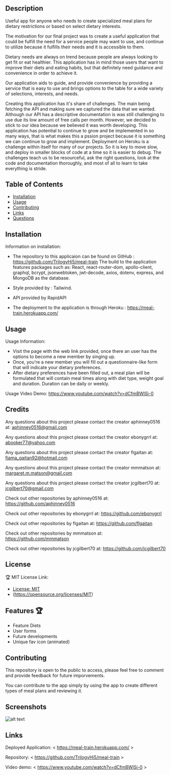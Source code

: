   # <Meal-Train>
 
  ## Description
  
  Useful app for anyone who needs to create specialized meal plans for dietary restrictions or based on select dietary interests.
  
  The motivation for our final project was to create a useful application that could be fulfill the need for a service people may want to use, and continue to utilize because it fulfills their needs and it is accessible to them.

  Dietary needs are always on trend because people are always looking to get fit or eat healthier. This application has in mind those users that want to improve their diets and eating habits, but that definitely need guidance and convenience in order to achieve it.
  
  Our application aids to guide, and provide convenience by providing a service that is easy to use and brings options to the table for a wide variety of selections, interests, and needs.

  Creating this application has it's share of challenges. The main being fetching the API and making sure we captured the data that we wanted. Although our API has a descriptive documentation is was still challenging to use due its low amount of free calls per month. However, we decided to stick to our idea because we believed it was worth developing. This application has potential to continue to grow and be implemented in so many ways, that is what makes this a pssion project because it is something we can continue to grow and implement. Deployment on Heroku is a challenge within itself for many of our projects. So it is key to move slow, and deploy in smaller blocks of code at a time so it is easier to debug. The challenges teach us to be resourceful, ask the right questions, look at the code and documentation thoroughly, and most of all to learn to take everything is stride.

 
  ## Table of Contents

  - [Installation](#installation)
  - [Usage](#usage)
  - [Contributing](#contributing)
  - [Links](#links)
  - [Questions](#questions)
  

  ## Installation

  Information on installation: 
  - The repository to this applicaion can be found on GitHub : https://github.com/TrilogyHi5/meal-train
  The build to the application features packages such as: React, react-router-dom, apollo-client, graphql, bcrypt, jsonwebtoken, jwt-decode, axios, dotenv, express, and MongoDB as the database. 
  - Style provided by : Tailwind.
  - API provided by RapidAPI

  - The deployment to the application is through Heroku : https://meal-train.herokuapp.com/


  ## Usage
  
  Usage Information: 

  - Visit the page with the web link provided, once there an user has the options to become a new member by singing up.
  - Once, you're a new member you will fill out a questionnaire-like form that will indicate your dietary preferences.
  - After dietary preferences have been filled out, a meal plan will be formulated that will contain meal times along with diet type, weight goal and duration. Duration can be daily or weekly.

  Usage Video Demo:
  https://www.youtube.com/watch?v=dCfmBWlSi-0


  ## Credits

  Any questions about this project please contact the creator aphinney0516 at: aphinney0516@gmail.com

  Any questions about this project please contact the creator ebonygrrl at: 
  abooker77@yahoo.com
  
  Any questions about this project please contact the creator flgaitan at: fiama_gaitan92@hotmail.com

  Any questions about this project please contact the creator mmmatson at: 
  margaret.m.matson@gmail.com

  Any questions about this project please contact the creator jcgilbert70 at: jcgilbert70@gmail.com


  Check out other repositories by aphinney0516 at: https://github.com/aphinney0516

  Check out other repositories by ebonygrrl at: https://github.com/ebonygrrl

  Check out other repositories by flgaitan at: https://github.com/flgaitan

  Check out other repositories by mmmatson at: https://github.com/mmmatson

  Check out other repositories by jcgilbert70 at: https://github.com/jcgilbert70

## License

 🏆 MIT License Link:
  - [License: MIT](https://img.shields.io/badge/License-MIT-yellow.svg)
  - (https://opensource.org/licenses/MIT)


## Features 🏆

  - Feature Diets
  - User forms
  - Future developments
  - Unique fav icon (animated)

 
  ## Contributing
  
  This repository is open to the public to access, please feel free to comment and provide feedback for future imporvements.

  You can contribute to the app simply by using the app to create different types of meal plans and reviewing it.
  
  ## Screenshots

   ![alt text](./client/src/utils/images/SCREENSHOT.MEAL-TRAIN%20FINAL.png) 

  ## Links

  Deployed Application: 
  < https://meal-train.herokuapp.com/ >

  Repository: 
  < https://github.com/TrilogyHi5/meal-train >

  Video demo:
  < https://www.youtube.com/watch?v=dCfmBWlSi-0 >
 


  

  
